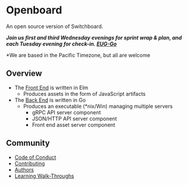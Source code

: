 # Openboard

An open source version of Switchboard.

***Join us first and third Wednesday evenings for sprint wrap & plan, and each Tuesday evening for check-in. [EUG-Go](https://www.meetup.com/eug-go)***

*We are based in the Pacific Timezone, but all are welcome

## Overview

- The [Front End](https://github.com/OpenEugene/openboard/tree/master/front) is 
written in Elm
  - Produces assets in the form of JavaScript artifacts
- The [Back End](https://github.com/OpenEugene/openboard/tree/master/back) is 
written in Go
  - Produces an executable (*nix/Win) managing multiple servers
    - gRPC API server component
    - JSON/HTTP API server component
    - Front end asset server component

## Community

- [Code of Conduct](./docs/CODE_OF_CONDUCT.md)
- [Contributing](./docs/CONTRIBUTING.md)
- [Authors](./docs/AUTHORS)
- [Learning Walk-Throughs](./docs/learning/README.md)
